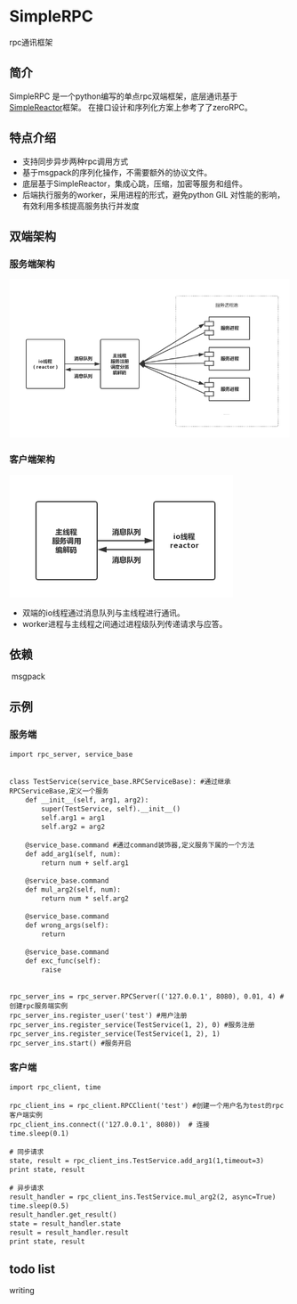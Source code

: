 # SimpleRPC

rpc通讯框架

## 简介

SimpleRPC 是一个python编写的单点rpc双端框架，底层通讯基于[SimpleReactor](https://github.com/LightCong/SimpleReactor)框架。
在接口设计和序列化方案上参考了了zeroRPC。


## 特点介绍

- 支持同步异步两种rpc调用方式
- 基于msgpack的序列化操作，不需要额外的协议文件。
- 底层基于SimpleReactor，集成心跳，压缩，加密等服务和组件。
- 后端执行服务的worker，采用进程的形式，避免python GIL 对性能的影响，有效利用多核提高服务执行并发度 



## 双端架构

### 服务端架构
![服务端架构](https://github.com/LightCong/SimpleRPC/blob/master/pic/server.png)

### 客户端架构

![客户端架构](https://github.com/LightCong/SimpleRPC/blob/master/pic/client.png)

- 双端的io线程通过消息队列与主线程进行通讯。
- worker进程与主线程之间通过进程级队列传递请求与应答。
  
## 依赖

  msgpack

## 示例

### 服务端


```
import rpc_server, service_base


class TestService(service_base.RPCServiceBase): #通过继承RPCServiceBase,定义一个服务
	def __init__(self, arg1, arg2):
		super(TestService, self).__init__()
		self.arg1 = arg1
		self.arg2 = arg2

	@service_base.command #通过command装饰器,定义服务下属的一个方法
	def add_arg1(self, num):
		return num + self.arg1

	@service_base.command
	def mul_arg2(self, num):
		return num * self.arg2

	@service_base.command
	def wrong_args(self):
		return

	@service_base.command
	def exc_func(self):
		raise


rpc_server_ins = rpc_server.RPCServer(('127.0.0.1', 8080), 0.01, 4) #创建rpc服务端实例
rpc_server_ins.register_user('test') #用户注册
rpc_server_ins.register_service(TestService(1, 2), 0) #服务注册
rpc_server_ins.register_service(TestService(1, 2), 1)
rpc_server_ins.start() #服务开启
```



### 客户端


```
import rpc_client, time

rpc_client_ins = rpc_client.RPCClient('test') #创建一个用户名为test的rpc客户端实例
rpc_client_ins.connect(('127.0.0.1', 8080))  # 连接
time.sleep(0.1)

# 同步请求
state, result = rpc_client_ins.TestService.add_arg1(1,timeout=3)
print state, result

# 异步请求
result_handler = rpc_client_ins.TestService.mul_arg2(2, async=True)
time.sleep(0.5)
result_handler.get_result()
state = result_handler.state
result = result_handler.result
print state, result

```


## todo list

  writing
